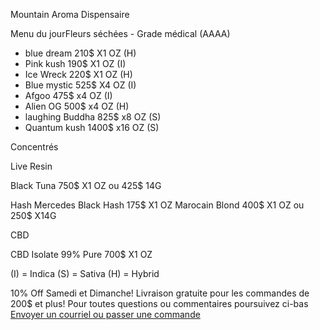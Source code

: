 Mountain Aroma Dispensaire

Menu du jourFleurs séchées - Grade médical (AAAA)

- blue dream 210$  X1 OZ (H)
- Pink kush 190$  X1 OZ (I)
- Ice Wreck 220$ X1 OZ (H)
- Blue mystic 525$ X4 OZ (I)
- Afgoo  475$ x4 OZ (I)
- Alien OG 500$ x4 OZ (H)
- laughing Buddha 825$ x8 OZ (S)
- Quantum kush 1400$  x16 OZ (S)

Concentrés

Live Resin

Black Tuna 750$ X1 OZ ou 425$ 14G

Hash
Mercedes Black Hash 175$ X1 OZ
Marocain Blond 400$ X1 OZ ou 250$ X14G

CBD

CBD Isolate 99% Pure 700$ X1 OZ

(I) = Indica
(S) = Sativa
(H) = Hybrid

10% Off Samedi et Dimanche!
Livraison gratuite pour les commandes de 200$ et plus!
<a>Pour toutes questions ou commentaires poursuivez ci-bas </br> <a href="mailto:visionerf33@protonmail.com">Envoyer un courriel ou passer une commande</a>
